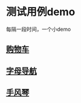 # 测试用例demo

每隔一段时间，一个小demo

## [购物车](./shop/index.html)
## [字母导航](http://dobbin.github.io/demo/letterNav)
## [手风琴](http://dobbin.github.io/demo/accordion)
